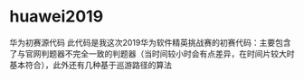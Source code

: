 # huawei2019
华为初赛源代码
此代码是我这次2019华为软件精英挑战赛的初赛代码：主要包含了与官网判题器不完全一致的判题器（当时间较小时会有点差异，在时间片较大时基本符合），此外还有几种基于巡游路径的算法
